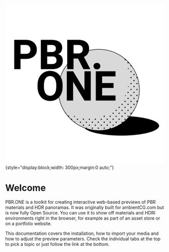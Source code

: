 ![](media/logo.png){style="display:block;width: 300px;margin:0 auto;"}

# Welcome
PBR.ONE is a toolkit for creating interactive web-based previews of PBR materials and HDR panoramas. It was originally built for ambientCG.com but is now fully Open Source.
You can use it to show off materials and HDRI environments right in the browser, for example as part of an asset store or on a portfolio website.

This documentation covers the installation, how to import your media and how to adjust the preview parameters.
Check the individual tabs at the top to pick a topic or just follow the link at the bottom.